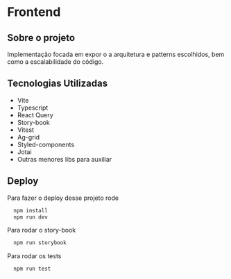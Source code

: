 
# Frontend 

## Sobre o projeto

Implementação focada em expor o a arquitetura e patterns escolhidos, bem como a escalabilidade do código.

## Tecnologias Utilizadas

- Vite
- Typescript
- React Query
- Story-book
- Vitest
- Ag-grid
- Styled-components
- Jotai
- Outras menores libs para auxiliar


## Deploy

Para fazer o deploy desse projeto rode

```bash
  npm install
  npm run dev
```
Para rodar o story-book
```bash
  npm run storybook
```

Para rodar os tests
```bash
  npm run test
```



